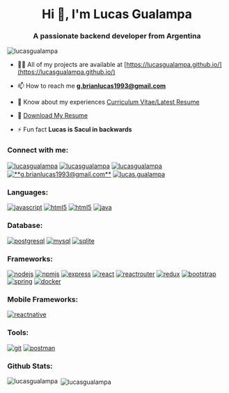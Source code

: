 <h1 align="center">Hi 👋, I'm Lucas Gualampa</h1>
<h3 align="center">A passionate backend developer from Argentina</h3>

<p align="left"> <img src="https://komarev.com/ghpvc/?username=lucasgualampa&label=Profile%20views&color=0e75b6&style=flat" alt="lucasgualampa" /> </p>

- 👨‍💻 All of my projects are available at [https://lucasgualampa.github.io/](https://lucasgualampa.github.io/)

- 📫 How to reach me **g.brianlucas1993@gmail.com**

- 📄 Know about my experiences [Curriculum Vitae/Latest Resume](https://lucasgualampa.github.io/resume/)

- :briefcase: <a href="https://lucasgualampa.github.io/resume/" download>Download My Resume</a>

- ⚡ Fun fact **Lucas is Sacul in backwards**

<h3 align="left">Connect with me:</h3>
<p align="left">
<a href="https://github.com/lucasgualampa" target="blank"><img align="center" src="https://img.shields.io/badge/GitHub-100000?style=for-the-badge&logo=github&logoColor=white" alt="lucasgualampa"/></a>
<a href="https://gitlab.com/lucasgualampa" target="blank"><img align="center" src="https://img.shields.io/badge/GitLab-330F63?style=for-the-badge&logo=gitlab&logoColor=white" alt="lucasgualampa"/></a>
<a href="https://linkedin.com/in/lucasgualampa" target="blank"><img align="center" src="https://img.shields.io/badge/LinkedIn-0077B5?style=for-the-badge&logo=linkedin&logoColor=white" alt="lucasgualampa"/></a>
<a href="mailto:g.brianlucas1993@gmail.com" target="blank"><img align="center" src="https://img.shields.io/badge/Gmail-D14836?style=for-the-badge&logo=gmail&logoColor=white" alt="**g.brianlucas1993@gmail.com**"/></a>
<a href="https://instagram.com/lucas.gualampa" target="blank"><img align="center" src="https://img.shields.io/badge/Instagram-E4405F?style=for-the-badge&logo=instagram&logoColor=white" alt="lucas.gualampa"/></a>
</p>

<h3 align="left">Languages:</h3>
<p align="left">
  <a href="https://developer.mozilla.org/en-US/docs/Web/JavaScript" target="_blank"><img src="https://img.shields.io/badge/JavaScript-F7DF1E?style=for-the-badge&logo=javascript&logoColor=black" alt="javascript"/></a>
  <a href="https://developer.mozilla.org/es/docs/Web/Guide/HTML/HTML5" target="_blank"><img src="https://img.shields.io/badge/HTML5-E34F26?style=for-the-badge&logo=html5&logoColor=white" alt="html5"/></a>
  <a href="https://developer.mozilla.org/es/docs/Web/CSS" target="_blank"><img src="https://img.shields.io/badge/CSS3-1572B6?style=for-the-badge&logo=css3&logoColor=white" alt="html5"/></a>
  <a href="https://www.java.com" target="_blank"><img src="https://img.shields.io/badge/Java-ED8B00?style=for-the-badge&logo=java&logoColor=white" alt="java"/></a>
  
</p>
<h3 align="left">Database:</h3>
<p align="left">
  <a href="https://www.postgresql.org" target="_blank"> <img src="https://img.shields.io/badge/PostgreSQL-316192?style=for-the-badge&logo=postgresql&logoColor=white" alt="postgresql"/></a>
  <a href="https://www.mysql.com/" target="_blank"><img src="https://img.shields.io/badge/MySQL-00000F?style=for-the-badge&logo=mysql&logoColor=white" alt="mysql"/></a>
  <a href="https://www.sqlite.org/index.html" target="_blank"><img src="https://img.shields.io/badge/SQLite-07405E?style=for-the-badge&logo=sqlite&logoColor=white" alt="sqlite"/></a>
</p>
<h3 align="left">Frameworks:</h3>
<p align="left">
  <a href="https://nodejs.org" target="_blank"><img src="https://img.shields.io/badge/Node.js-43853D?style=for-the-badge&logo=node.js&logoColor=white" alt="nodejs"/></a>
  <a href="https://www.npmjs.com/" target="_blank"><img src="https://img.shields.io/badge/npm-CB3837?style=for-the-badge&logo=npm&logoColor=white" alt="npmjs"/></a>
  <a href="https://expressjs.com" target="_blank"><img src="https://img.shields.io/badge/Express.js-404D59?style=for-the-badge&logo=express&logoColor=white" alt="express"/></a>
  <a href="https://reactjs.org/" target="_blank"><img src="https://img.shields.io/badge/React-20232A?style=for-the-badge&logo=react&logoColor=61DAFB" alt="react"/></a>
  <a href="https://reactrouter.com/" target="_blank"><img src="https://img.shields.io/badge/React_Router-CA4245?style=for-the-badge&logo=react-router&logoColor=white" alt="reactrouter"/></a>
  <a href="https://redux.js.org" target="_blank"><img src="https://img.shields.io/badge/Redux-593D88?style=for-the-badge&logo=redux&logoColor=white" alt="redux"/></a>
  <a href="https://getbootstrap.com" target="_blank"><img src="https://img.shields.io/badge/Bootstrap-563D7C?style=for-the-badge&logo=bootstrap&logoColor=white" alt="bootstrap"/></a>
  <a href="https://spring.io/" target="_blank"><img src="https://img.shields.io/badge/Spring-6DB33F?style=for-the-badge&logo=spring&logoColor=white" alt="spring"/></a>
  <a href="https://www.docker.com/" target="_blank"><img src="https://img.shields.io/badge/Docker-2CA5E0?style=for-the-badge&logo=docker&logoColor=white" alt="docker"/></a>
</p>
<h3 align="left">Mobile Frameworks:</h3>
<p align="left">
  <a href="https://reactnative.dev/" target="_blank"><img src="https://img.shields.io/badge/React_Native-20232A?style=for-the-badge&logo=react&logoColor=61DAFB" alt="reactnative"/></a>
</p>
<h3 align="left">Tools:</h3>
<p align="left">
  <a href="https://git-scm.com/" target="_blank"><img src="https://img.shields.io/badge/Git-F05032?style=for-the-badge&logo=git&logoColor=white" alt="git"/></a>
  <a href="https://postman.com" target="_blank"><img src="https://img.shields.io/badge/Postman-FF6C37?style=for-the-badge&logo=Postman&logoColor=white" alt="postman"/></a>
</p>
<h3 align="left">Github Stats:</h3>
<p><img align="left" src="https://github-readme-stats.vercel.app/api/top-langs?username=lucasgualampa&show_icons=true&theme=tokyonight&locale=en&layout=compact" alt="lucasgualampa" /></p>

<p>&nbsp;<img align="center" src="https://github-readme-stats.vercel.app/api?username=lucasgualampa&show_icons=true&theme=tokyonight&locale=en" alt="lucasgualampa" /></p>
